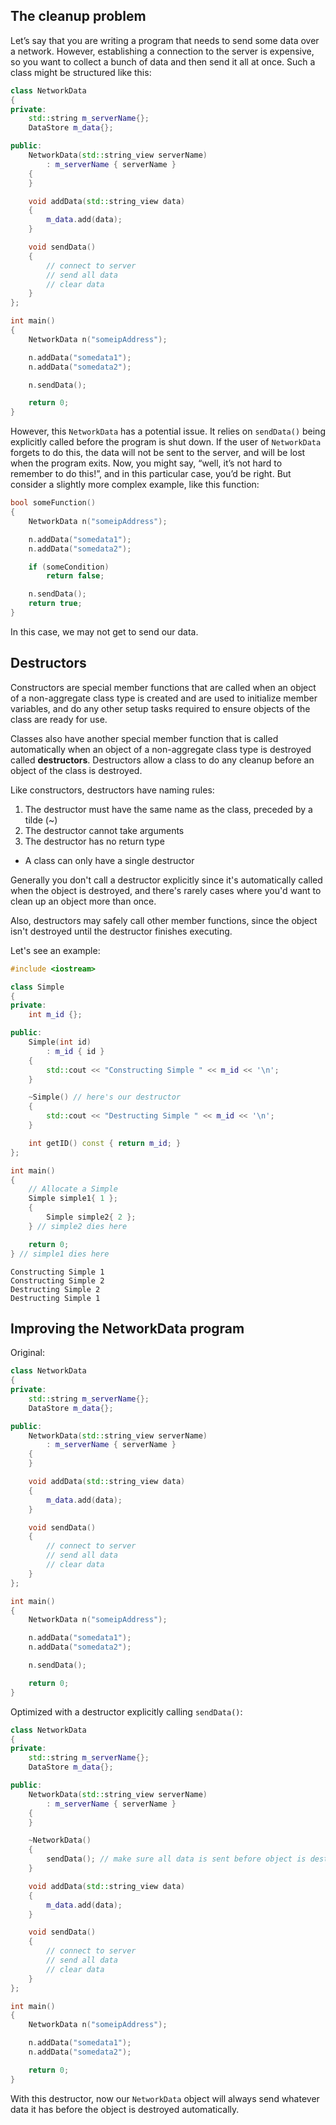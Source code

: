 ## The cleanup problem

Let’s say that you are writing a program that needs to send some data over a network. However, establishing a connection to the server is expensive, so you want to collect a bunch of data and then send it all at once. Such a class might be structured like this:
```cpp
class NetworkData
{
private:
    std::string m_serverName{};
    DataStore m_data{};

public:
	NetworkData(std::string_view serverName)
		: m_serverName { serverName }
	{
	}

	void addData(std::string_view data)
	{
		m_data.add(data);
	}

	void sendData()
	{
		// connect to server
		// send all data
		// clear data
	}
};

int main()
{
    NetworkData n("someipAddress");

    n.addData("somedata1");
    n.addData("somedata2");

    n.sendData();

    return 0;
}
```

However, this `NetworkData` has a potential issue. It relies on `sendData()` being explicitly called before the program is shut down. If the user of `NetworkData` forgets to do this, the data will not be sent to the server, and will be lost when the program exits. Now, you might say, “well, it’s not hard to remember to do this!”, and in this particular case, you’d be right. But consider a slightly more complex example, like this function:
```cpp
bool someFunction()
{
    NetworkData n("someipAddress");

    n.addData("somedata1");
    n.addData("somedata2");

    if (someCondition)
        return false;

    n.sendData();
    return true;
}
```

In this case, we may not get to send our data.

## Destructors

Constructors are special member functions that are called when an object of a non-aggregate class type is created and are used to initialize member variables, and do any other setup tasks required to ensure objects of the class are ready for use.

Classes also have another special member function that is called automatically when an object of a non-aggregate class type is destroyed called **destructors**. Destructors allow a class to do any cleanup before an object of the class is destroyed.

Like constructors, destructors have naming rules:
1. The destructor must have the same name as the class, preceded by a tilde (~)
2. The destructor cannot take arguments
3. The destructor has no return type
- A class can only have a single destructor

Generally you don't call a destructor explicitly since it's automatically called when the object is destroyed, and there's rarely cases where you'd want to clean up an object more than once.

Also, destructors may safely call other member functions, since the object isn't destroyed until the destructor finishes executing.

Let's see an example:
```cpp
#include <iostream>

class Simple
{
private:
    int m_id {};

public:
    Simple(int id)
        : m_id { id }
    {
        std::cout << "Constructing Simple " << m_id << '\n';
    }

    ~Simple() // here's our destructor
    {
        std::cout << "Destructing Simple " << m_id << '\n';
    }

    int getID() const { return m_id; }
};

int main()
{
    // Allocate a Simple
    Simple simple1{ 1 };
    {
        Simple simple2{ 2 };
    } // simple2 dies here

    return 0;
} // simple1 dies here
```

```
Constructing Simple 1
Constructing Simple 2
Destructing Simple 2
Destructing Simple 1
```

## Improving the NetworkData program

Original:
```cpp
class NetworkData
{
private:
    std::string m_serverName{};
    DataStore m_data{};

public:
	NetworkData(std::string_view serverName)
		: m_serverName { serverName }
	{
	}

	void addData(std::string_view data)
	{
		m_data.add(data);
	}

	void sendData()
	{
		// connect to server
		// send all data
		// clear data
	}
};

int main()
{
    NetworkData n("someipAddress");

    n.addData("somedata1");
    n.addData("somedata2");

    n.sendData();

    return 0;
}
```

Optimized with a destructor explicitly calling `sendData()`:
```cpp
class NetworkData
{
private:
    std::string m_serverName{};
    DataStore m_data{};

public:
	NetworkData(std::string_view serverName)
		: m_serverName { serverName }
	{
	}

	~NetworkData()
	{
		sendData(); // make sure all data is sent before object is destroyed
	}

	void addData(std::string_view data)
	{
		m_data.add(data);
	}

	void sendData()
	{
		// connect to server
		// send all data
		// clear data
	}
};

int main()
{
    NetworkData n("someipAddress");

    n.addData("somedata1");
    n.addData("somedata2");

    return 0;
}
```

With this destructor, now our `NetworkData` object will always send whatever data it has before the object is destroyed automatically.
